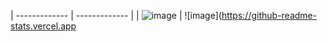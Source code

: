 
| ------------- | ------------- |
| ![image](https://github-readme-stats.vercel.app/api/top-langs/?username=MadeOfBees)  | ![image](https://github-readme-stats.vercel.app
<!---
MadeOfBees/MadeOfBees is a ✨ special ✨ repository because its `README.md` (this file) appears on your GitHub profile.
You can click the Preview link to take a look at your changes.
--->
